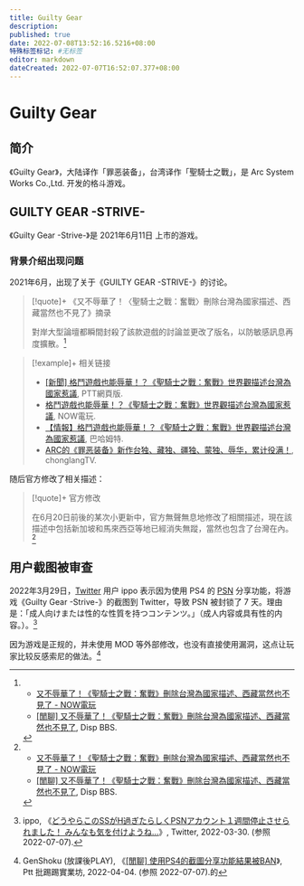```yaml
---
title: Guilty Gear
description:
published: true
date: 2022-07-08T13:52:16.5216+08:00
特殊标签标记: #无标签
editor: markdown
dateCreated: 2022-07-07T16:52:07.377+08:00
---
```


# Guilty Gear

## 简介

《Guilty Gear》，大陆译作「罪恶装备」，台湾译作「聖騎士之戰」，是 Arc System Works Co.,Ltd. 开发的格斗游戏。

## GUILTY GEAR -STRIVE-

《Guilty Gear -Strive-》是 2021年6月11日 上市的游戏。

### 背景介绍出现问题

2021年6月，出现了关于《GUILTY GEAR -STRIVE-》的讨论。

> [!quote]+ 《又不辱華了！〈聖騎士之戰：奮戰〉刪除台灣為國家描述、西藏當然也不見了》摘录
>
> 對岸大型論壇都瞬間封殺了該款遊戲的討論並更改了版名，以防敏感訊息再度擴散。[^f_dege]

[^f_dege]:
    +   [又不辱華了！《聖騎士之戰：奮戰》刪除台灣為國家描述、西藏當然也不見了 - NOW電玩](https://archive.is/3JxfI "https://game.nownews.com/news/20210622/3297099/")
    +   [[閒聊] 又不辱華了！《聖騎士之戰：奮戰》刪除台灣為國家描述、西藏當然也不見了](https://web.archive.org/web/20210625075652/https://disp.cc/amp/21-dJBS), Disp BBS.

> [!example]+ 相关链接
>
> +   [[新聞] 格鬥遊戲也能辱華！？《聖騎士之戰：奮戰》世界觀描述台灣為國家惹議](https://web.archive.org/web/20210625071920if_/https://www.pttweb.cc/bbs/C_Chat/M.1623570416.A.3C1), PTT網頁版.
> +   [格鬥遊戲也能辱華！？《聖騎士之戰：奮戰》世界觀描述台灣為國家惹議](https://archive.is/mxT00 "https://game.nownews.com/news/20210613/3296563/"), NOW電玩.
> +   [【情報】格鬥遊戲也能辱華！？《聖騎士之戰：奮戰》世界觀描述台灣為國家惹議](https://web.archive.org/web/20210625073926/https://forum.gamer.com.tw/C.php?bsn=60076&snA=6396388), 巴哈姆特.
> +   [ARC的《罪恶装备》新作台独、藏独、疆独、蒙独、辱华，累计役满！](https://web.archive.org/web/20210618133151/https://old.reddit.com/r/chonglangTV/comments/nxmb5u/arc的罪恶装备新作台独藏独疆独蒙独辱华累计役满/), chonglangTV.

随后官方修改了相关描述：

> [!quote]+ 官方修改
>
> 在6月20日前後的某次小更新中，官方無聲無息地修改了相關描述，現在該描述中包括新加坡和馬來西亞等地已經消失無蹤，當然也包含了台灣在內。[^f_dege]

## 用户截图被审查

2022年3月29日，[Twitter][] 用户 ippo 表示因为使用 PS4 的 [PSN][] 分享功能，将游戏《Guilty Gear -Strive-》的截图到 Twitter，导致 PSN 被封锁了 7 天。理由是：「成人向けまたは性的な性質を持つコンテンツ。」（成人内容或具有性的内容。）。[^1509088559495774213]

[PSN]: /company/Sony/PSN.md
[Twitter]: /website/Twitter.md

[^1509088559495774213]: ippo, 《[どうやらこのSSがH過ぎたらしくPSNアカウント１週間停止させられました！ みんなも気を付けようね…](https://web.archive.org/web/20220403202818/https://twitter.com/ippoxbox360/status/1509088559495774213)》, Twitter, 2022-03-30. (参照 2022-07-07).

因为游戏是正规的，并未使用 MOD 等外部修改，也没有直接使用漏洞，这点让玩家比较反感索尼的做法。[^1649033319]

[^1649033319]: GenShoku (放課後PLAY), 《[[閒聊] 使用PS4的截圖分享功能結果被BAN](https://web.archive.org/web/20220404083101/https://www.ptt.cc/bbs/C_Chat/M.1649033319.A.006.html)》, Ptt 批踢踢實業坊, 2022-04-04. (参照 2022-07-07).的

